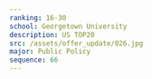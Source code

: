 ```yaml
---
ranking: 16-30
school: Georgetown University
description: US TOP20
src: /assets/offer_update/026.jpg
major: Public Policy
sequence: 66
---
```

